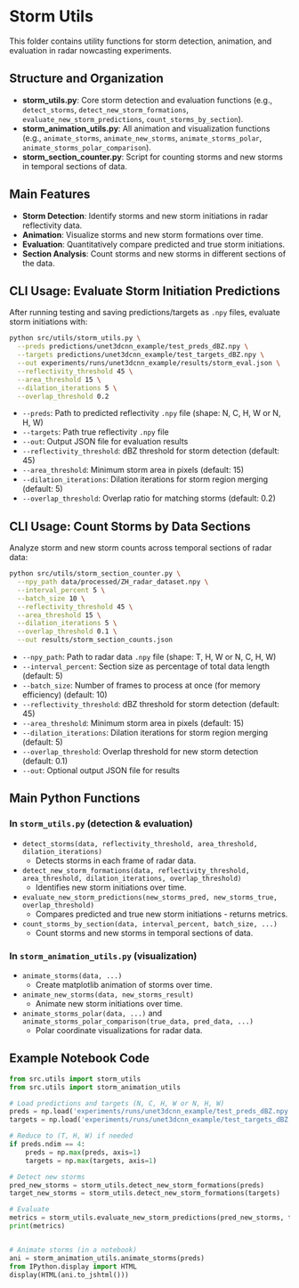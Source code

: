 # Storm Utils

This folder contains utility functions for storm detection, animation, and evaluation in radar nowcasting experiments.

## Structure and Organization

- **storm_utils.py**: Core storm detection and evaluation functions (e.g., `detect_storms`, `detect_new_storm_formations`, `evaluate_new_storm_predictions`, `count_storms_by_section`).
- **storm_animation_utils.py**: All animation and visualization functions (e.g., `animate_storms`, `animate_new_storms`, `animate_storms_polar`, `animate_storms_polar_comparison`).
- **storm_section_counter.py**: Script for counting storms and new storms in temporal sections of data.

## Main Features

- **Storm Detection**: Identify storms and new storm initiations in radar reflectivity data.
- **Animation**: Visualize storms and new storm formations over time.
- **Evaluation**: Quantitatively compare predicted and true storm initiations.
- **Section Analysis**: Count storms and new storms in different sections of the data.

## CLI Usage: Evaluate Storm Initiation Predictions

After running testing and saving predictions/targets as `.npy` files, evaluate storm initiations with:

```bash
python src/utils/storm_utils.py \
  --preds predictions/unet3dcnn_example/test_preds_dBZ.npy \
  --targets predictions/unet3dcnn_example/test_targets_dBZ.npy \
  --out experiments/runs/unet3dcnn_example/results/storm_eval.json \
  --reflectivity_threshold 45 \
  --area_threshold 15 \
  --dilation_iterations 5 \
  --overlap_threshold 0.2
```

- `--preds`: Path to predicted reflectivity `.npy` file (shape: N, C, H, W or N, H, W)
- `--targets`: Path true reflectivity `.npy` file
- `--out`: Output JSON file for evaluation results
- `--reflectivity_threshold`: dBZ threshold for storm detection (default: 45)
- `--area_threshold`: Minimum storm area in pixels (default: 15)
- `--dilation_iterations`: Dilation iterations for storm region merging (default: 5)
- `--overlap_threshold`: Overlap ratio for matching storms (default: 0.2)

## CLI Usage: Count Storms by Data Sections

Analyze storm and new storm counts across temporal sections of radar data:

```bash
python src/utils/storm_section_counter.py \
  --npy_path data/processed/ZH_radar_dataset.npy \
  --interval_percent 5 \
  --batch_size 10 \
  --reflectivity_threshold 45 \
  --area_threshold 15 \
  --dilation_iterations 5 \
  --overlap_threshold 0.1 \
  --out results/storm_section_counts.json
```

- `--npy_path`: Path to radar data `.npy` file (shape: T, H, W or N, C, H, W)
- `--interval_percent`: Section size as percentage of total data length (default: 5)
- `--batch_size`: Number of frames to process at once (for memory efficiency) (default: 10)
- `--reflectivity_threshold`: dBZ threshold for storm detection (default: 45)
- `--area_threshold`: Minimum storm area in pixels (default: 15)
- `--dilation_iterations`: Dilation iterations for storm region merging (default: 5)
- `--overlap_threshold`: Overlap threshold for new storm detection (default: 0.1)
- `--out`: Optional output JSON file for results

## Main Python Functions

### In `storm_utils.py` (detection & evaluation)
- `detect_storms(data, reflectivity_threshold, area_threshold, dilation_iterations)`
  - Detects storms in each frame of radar data.
- `detect_new_storm_formations(data, reflectivity_threshold, area_threshold, dilation_iterations, overlap_threshold)`
  - Identifies new storm initiations over time.
- `evaluate_new_storm_predictions(new_storms_pred, new_storms_true, overlap_threshold)`
  - Compares predicted and true new storm initiations - returns metrics.
- `count_storms_by_section(data, interval_percent, batch_size, ...)`
  - Count storms and new storms in temporal sections of data.

### In `storm_animation_utils.py` (visualization)
- `animate_storms(data, ...)`
  - Create matplotlib animation of storms over time.
- `animate_new_storms(data, new_storms_result)`
  - Animate new storm initiations over time.
- `animate_storms_polar(data, ...)` and `animate_storms_polar_comparison(true_data, pred_data, ...)`
  - Polar coordinate visualizations for radar data.

## Example Notebook Code

```python
from src.utils import storm_utils
from src.utils import storm_animation_utils

# Load predictions and targets (N, C, H, W or N, H, W)
preds = np.load('experiments/runs/unet3dcnn_example/test_preds_dBZ.npy')
targets = np.load('experiments/runs/unet3dcnn_example/test_targets_dBZ.npy')

# Reduce to (T, H, W) if needed
if preds.ndim == 4:
    preds = np.max(preds, axis=1)
    targets = np.max(targets, axis=1)

# Detect new storms
pred_new_storms = storm_utils.detect_new_storm_formations(preds)
target_new_storms = storm_utils.detect_new_storm_formations(targets)

# Evaluate
metrics = storm_utils.evaluate_new_storm_predictions(pred_new_storms, target_new_storms)
print(metrics)


# Animate storms (in a notebook)
ani = storm_animation_utils.animate_storms(preds)
from IPython.display import HTML
display(HTML(ani.to_jshtml()))
```
